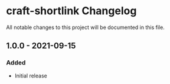 # craft-shortlink Changelog

All notable changes to this project will be documented in this file.

## 1.0.0 - 2021-09-15
### Added
- Initial release
